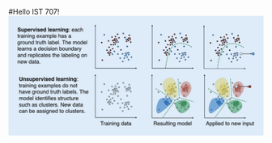 #Hello IST 707!
  ![Wikimedia commons image explaining the difference between supervised and unsupervised ML](./lab/Supervised_and_unsupervised_machine_learning.webp)